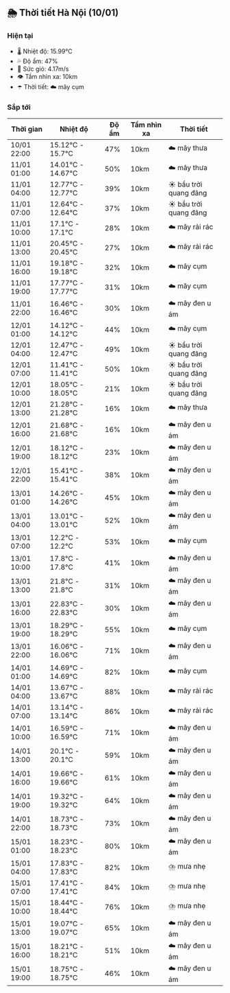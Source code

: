 ## 🌦️ Thời tiết Hà Nội (10/01)

### Hiện tại

- 🌡️ Nhiệt độ: 15.99℃
- 💦 Độ ẩm: 47%
- 💨 Sức gió: 4.17m/s
- 👁️ Tầm nhìn xa: 10km
- ☂️ Thời tiết: ☁️ mây cụm

### Sắp tới

| Thời gian | Nhiệt độ | Độ ẩm | Tầm nhìn xa | Thời tiết |
| --- | --- | --- | --- | --- |
| 10/01 22:00 | 15.12℃ - 15.7℃ | 47% | 10km | ☁️ mây thưa |
| 11/01 01:00 | 14.01℃ - 14.67℃ | 50% | 10km | ☁️ mây thưa |
| 11/01 04:00 | 12.77℃ - 12.77℃ | 39% | 10km | ☀️ bầu trời quang đãng |
| 11/01 07:00 | 12.64℃ - 12.64℃ | 37% | 10km | ☀️ bầu trời quang đãng |
| 11/01 10:00 | 17.1℃ - 17.1℃ | 28% | 10km | ☁️ mây rải rác |
| 11/01 13:00 | 20.45℃ - 20.45℃ | 27% | 10km | ☁️ mây rải rác |
| 11/01 16:00 | 19.18℃ - 19.18℃ | 32% | 10km | ☁️ mây cụm |
| 11/01 19:00 | 17.77℃ - 17.77℃ | 31% | 10km | ☁️ mây cụm |
| 11/01 22:00 | 16.46℃ - 16.46℃ | 30% | 10km | ☁️ mây đen u ám |
| 12/01 01:00 | 14.12℃ - 14.12℃ | 44% | 10km | ☁️ mây cụm |
| 12/01 04:00 | 12.47℃ - 12.47℃ | 49% | 10km | ☀️ bầu trời quang đãng |
| 12/01 07:00 | 11.41℃ - 11.41℃ | 50% | 10km | ☀️ bầu trời quang đãng |
| 12/01 10:00 | 18.05℃ - 18.05℃ | 21% | 10km | ☀️ bầu trời quang đãng |
| 12/01 13:00 | 21.28℃ - 21.28℃ | 16% | 10km | ☁️ mây thưa |
| 12/01 16:00 | 21.68℃ - 21.68℃ | 16% | 10km | ☁️ mây đen u ám |
| 12/01 19:00 | 18.12℃ - 18.12℃ | 23% | 10km | ☁️ mây đen u ám |
| 12/01 22:00 | 15.41℃ - 15.41℃ | 38% | 10km | ☁️ mây đen u ám |
| 13/01 01:00 | 14.26℃ - 14.26℃ | 45% | 10km | ☁️ mây đen u ám |
| 13/01 04:00 | 13.01℃ - 13.01℃ | 52% | 10km | ☁️ mây đen u ám |
| 13/01 07:00 | 12.2℃ - 12.2℃ | 53% | 10km | ☁️ mây cụm |
| 13/01 10:00 | 17.8℃ - 17.8℃ | 41% | 10km | ☁️ mây đen u ám |
| 13/01 13:00 | 21.8℃ - 21.8℃ | 31% | 10km | ☁️ mây đen u ám |
| 13/01 16:00 | 22.83℃ - 22.83℃ | 30% | 10km | ☁️ mây đen u ám |
| 13/01 19:00 | 18.29℃ - 18.29℃ | 55% | 10km | ☁️ mây cụm |
| 13/01 22:00 | 16.06℃ - 16.06℃ | 71% | 10km | ☁️ mây đen u ám |
| 14/01 01:00 | 14.69℃ - 14.69℃ | 82% | 10km | ☁️ mây cụm |
| 14/01 04:00 | 13.67℃ - 13.67℃ | 88% | 10km | ☁️ mây rải rác |
| 14/01 07:00 | 13.14℃ - 13.14℃ | 86% | 10km | ☁️ mây rải rác |
| 14/01 10:00 | 16.59℃ - 16.59℃ | 71% | 10km | ☁️ mây đen u ám |
| 14/01 13:00 | 20.1℃ - 20.1℃ | 59% | 10km | ☁️ mây đen u ám |
| 14/01 16:00 | 19.66℃ - 19.66℃ | 61% | 10km | ☁️ mây đen u ám |
| 14/01 19:00 | 19.32℃ - 19.32℃ | 64% | 10km | ☁️ mây đen u ám |
| 14/01 22:00 | 18.73℃ - 18.73℃ | 73% | 10km | ☁️ mây đen u ám |
| 15/01 01:00 | 18.23℃ - 18.23℃ | 80% | 10km | ☁️ mây đen u ám |
| 15/01 04:00 | 17.83℃ - 17.83℃ | 82% | 10km | ⛈️ mưa nhẹ |
| 15/01 07:00 | 17.41℃ - 17.41℃ | 84% | 10km | ⛈️ mưa nhẹ |
| 15/01 10:00 | 18.44℃ - 18.44℃ | 76% | 10km | ⛈️ mưa nhẹ |
| 15/01 13:00 | 19.07℃ - 19.07℃ | 65% | 10km | ☁️ mây đen u ám |
| 15/01 16:00 | 18.21℃ - 18.21℃ | 51% | 10km | ☁️ mây đen u ám |
| 15/01 19:00 | 18.75℃ - 18.75℃ | 46% | 10km | ☁️ mây đen u ám |
